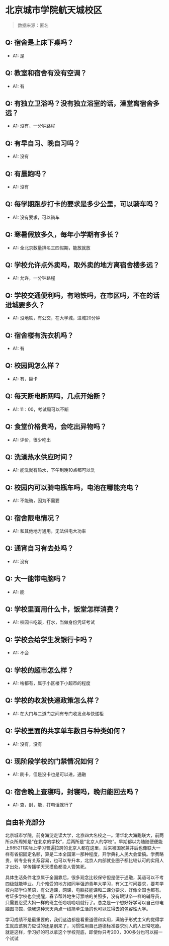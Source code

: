 # 北京城市学院航天城校区

> 数据来源：匿名

## Q: 宿舍是上床下桌吗？

- A1: 是

## Q: 教室和宿舍有没有空调？

- A1: 有

## Q: 有独立卫浴吗？没有独立浴室的话，澡堂离宿舍多远？

- A1: 没有，一分钟路程

## Q: 有早自习、晚自习吗？

- A1: 没有

## Q: 有晨跑吗？

- A1: 没有

## Q: 每学期跑步打卡的要求是多少公里，可以骑车吗？

- A1: 没有要求，可以骑车

## Q: 寒暑假放多久，每年小学期有多长？

- A1: 全北京数量排名三四假期，能放就放

## Q: 学校允许点外卖吗，取外卖的地方离宿舍楼多远？

- A1: 允许，一分钟路程

## Q: 学校交通便利吗，有地铁吗，在市区吗，不在的话进城要多久？

- A1: 没地铁，有公交，在大学城，进城20分钟

## Q: 宿舍楼有洗衣机吗？

- A1: 有

## Q: 校园网怎么样？

- A1: 有，巨卡

## Q: 每天断电断网吗，几点开始断？

- A1: 11：00，考试周可以不断

## Q: 食堂价格贵吗，会吃出异物吗？

- A1: 评价，很少吃出

## Q: 洗澡热水供应时间？

- A1: 能洗就有热水，下午到晚10点都可以洗

## Q: 校园内可以骑电瓶车吗，电池在哪能充电？

- A1: 不能骑，因为不需要

## Q: 宿舍限电情况？

- A1: 和其他地方通用，无法供电大功率

## Q: 通宵自习有去处吗？

- A1: 没有

## Q: 大一能带电脑吗？

- A1: 能

## Q: 学校里面用什么卡，饭堂怎样消费？

- A1: 校园卡吃饭，打水，当做身份凭证考试

## Q: 学校会给学生发银行卡吗？

- A1: 不会

## Q: 学校的超市怎么样？

- A1: 啥都有，属于小区楼下小超市的程度

## Q: 学校的收发快递政策怎么样？

- A1: 在大门与二道门之间有专门收发点与快递柜

## Q: 学校里面的共享单车数目与种类如何？

- A1: 没有，没有

## Q: 现阶段学校的门禁情况如何？

- A1: 刷卡，但是没卡也是可以进，通融

## Q: 宿舍晚上查寝吗，封寝吗，晚归能回去吗？

- A1: 查，封，能，打电话就行了

## 自由补充部分

北京城市学院，前身海淀走读大学，北京四大名校之一。清华北大海跑联大，前两所众所周知是“在北京的学校”，后两所是“北京人的学校”。早期都以为随随便便能上985211实际上学习普遍拉跨的北京人都在这里，后来被国家兼并后也像联大一样有省招固定名额，算是二本全国第一那种程度，开学典礼人民大会堂搞。学费略贵，转专业有关系容易，也可以专升本，北京人内部就业圈子都比较认可的实用人才出处，学传播学天天摸鱼都没人管笑死。

具体生活条件北京属于全国靠后，很多观念比较保守但是便于通融，英语可以不考四级就能毕业。几个难受的地方如同半强迫青年大学习，有义工时间要求，要考学校内部学位英语，有公选课，网课，电脑技能课和二课分要求，好像全国也都有。考证多学校也会提醒，春节帮外地生订票啥的关照多，没有跟狱卒一样的辅导员，只需要忍受大妈一样的班主任唠叨唠叨就行了。总之是一个想好好学可以自己带电脑图书馆，像我这种天天两点一线简单生活的也可以过得去的包容性大学。

学习成绩不是最重要的，我们这边都是看重道德和实用，满脑子形式主义的觉得学生就应该努力应试的还是别来了，习惯性用自己道德标准要求别人的人日常吃瘪。就是这样，学习好的可以拿这个学校兜底，即使你只考200，300多分也可以报一个试试